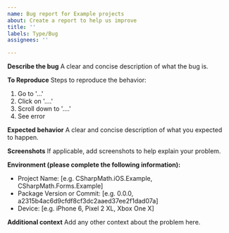 ```yaml
---
name: Bug report for Example projects
about: Create a report to help us improve
title: ''
labels: Type/Bug
assignees: ''

---
```


**Describe the bug**
A clear and concise description of what the bug is.

**To Reproduce**
Steps to reproduce the behavior:
1. Go to '...'
2. Click on '....'
3. Scroll down to '....'
4. See error

**Expected behavior**
A clear and concise description of what you expected to happen.

**Screenshots**
If applicable, add screenshots to help explain your problem.

**Environment (please complete the following information):**
 - Project Name: [e.g. CSharpMath.iOS.Example, CSharpMath.Forms.Example]
 - Package Version or Commit: [e.g. 0.0.0, a2315b4ac6d9cfdf8cf3dc2aaed37ee2f1dad07a]
 - Device: [e.g. iPhone 6, Pixel 2 XL, Xbox One X]

**Additional context**
Add any other context about the problem here.
